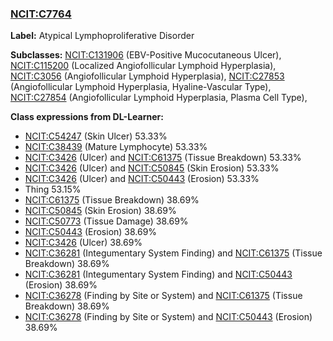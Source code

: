 
### [NCIT:C7764](http://purl.obolibrary.org/obo/NCIT_C7764)
**Label:** Atypical Lymphoproliferative Disorder

**Subclasses:** [NCIT:C131906](http://purl.obolibrary.org/obo/NCIT_C131906) (EBV-Positive Mucocutaneous Ulcer), [NCIT:C115200](http://purl.obolibrary.org/obo/NCIT_C115200) (Localized Angiofollicular Lymphoid Hyperplasia), [NCIT:C3056](http://purl.obolibrary.org/obo/NCIT_C3056) (Angiofollicular Lymphoid Hyperplasia), [NCIT:C27853](http://purl.obolibrary.org/obo/NCIT_C27853) (Angiofollicular Lymphoid Hyperplasia, Hyaline-Vascular Type), [NCIT:C27854](http://purl.obolibrary.org/obo/NCIT_C27854) (Angiofollicular Lymphoid Hyperplasia, Plasma Cell Type), 

**Class expressions from DL-Learner:**

- [NCIT:C54247](http://purl.obolibrary.org/obo/NCIT_C54247) (Skin Ulcer) 53.33%
- [NCIT:C38439](http://purl.obolibrary.org/obo/NCIT_C38439) (Mature Lymphocyte) 53.33%
- [NCIT:C3426](http://purl.obolibrary.org/obo/NCIT_C3426) (Ulcer) and [NCIT:C61375](http://purl.obolibrary.org/obo/NCIT_C61375) (Tissue Breakdown) 53.33%
- [NCIT:C3426](http://purl.obolibrary.org/obo/NCIT_C3426) (Ulcer) and [NCIT:C50845](http://purl.obolibrary.org/obo/NCIT_C50845) (Skin Erosion) 53.33%
- [NCIT:C3426](http://purl.obolibrary.org/obo/NCIT_C3426) (Ulcer) and [NCIT:C50443](http://purl.obolibrary.org/obo/NCIT_C50443) (Erosion) 53.33%
- Thing 53.15%
- [NCIT:C61375](http://purl.obolibrary.org/obo/NCIT_C61375) (Tissue Breakdown) 38.69%
- [NCIT:C50845](http://purl.obolibrary.org/obo/NCIT_C50845) (Skin Erosion) 38.69%
- [NCIT:C50773](http://purl.obolibrary.org/obo/NCIT_C50773) (Tissue Damage) 38.69%
- [NCIT:C50443](http://purl.obolibrary.org/obo/NCIT_C50443) (Erosion) 38.69%
- [NCIT:C3426](http://purl.obolibrary.org/obo/NCIT_C3426) (Ulcer) 38.69%
- [NCIT:C36281](http://purl.obolibrary.org/obo/NCIT_C36281) (Integumentary System Finding) and [NCIT:C61375](http://purl.obolibrary.org/obo/NCIT_C61375) (Tissue Breakdown) 38.69%
- [NCIT:C36281](http://purl.obolibrary.org/obo/NCIT_C36281) (Integumentary System Finding) and [NCIT:C50443](http://purl.obolibrary.org/obo/NCIT_C50443) (Erosion) 38.69%
- [NCIT:C36278](http://purl.obolibrary.org/obo/NCIT_C36278) (Finding by Site or System) and [NCIT:C61375](http://purl.obolibrary.org/obo/NCIT_C61375) (Tissue Breakdown) 38.69%
- [NCIT:C36278](http://purl.obolibrary.org/obo/NCIT_C36278) (Finding by Site or System) and [NCIT:C50443](http://purl.obolibrary.org/obo/NCIT_C50443) (Erosion) 38.69%


